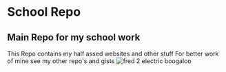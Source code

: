 # School Repo
## Main Repo for my school work
This Repo contains my half assed websites and other stuff
For better work of mine see my other repo's and gists
![fred 2 electric boogaloo](https://user-images.githubusercontent.com/86523368/127228031-9d02701c-e870-4d13-bcf4-f8e8be653ded.png)
